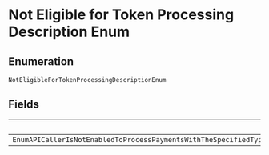 
# Not Eligible for Token Processing Description Enum

## Enumeration

`NotEligibleForTokenProcessingDescriptionEnum`

## Fields

| Name |
|  --- |
| `EnumAPICallerIsNotEnabledToProcessPaymentsWithTheSpecifiedTypeOfTokenPleaseContactCustomerSupportToRequestPermissionsToProcessTransactionsWithThisTypeOfToken` |

